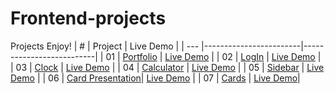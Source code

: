 # Frontend-projects
Projects
Enjoy!
|  #  | Project | Live Demo |
| --- |------------------------|--------------------------| 
|  01 | [Portfolio](https://github.com/Eroshc/portfolio.git) | [Live Demo](https://portfolio-project-es.netlify.app/) |
|  02 | [LogIn](https://github.com/Eroshc/login-project.git) | [Live Demo](https://login-nevado.netlify.app/) | 
|  03 | [Clock](https://github.com/Eroshc/clock-project.git) | [Live Demo](https://clock-real.netlify.app/) |
|  04 | [Calculator](https://github.com/Eroshc/calculator-project.git) | [Live Demo](https://calcu-functional.netlify.app/) |
|  05 | [Sidebar](https://github.com/Eroshc/sidebar-project.git) | [Live Demo](https://sidebar-sato.netlify.app/) |
|  06 | [Card Presentation](https://github.com/Eroshc/card-presentation.git)| [Live Demo](https://card-presen.netlify.app/) |
|  07 | [Cards](https://github.com/Eroshc/cards-marvel.git) | [Live Demo](https://cards-marvel.netlify.app/)|
